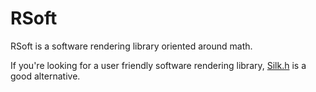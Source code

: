# RSoft
RSoft is a software rendering library oriented around math. 

If you're looking for a user friendly software rendering library, [Silk.h](https://github.com/itsYakub/Silk/) is a good alternative.
